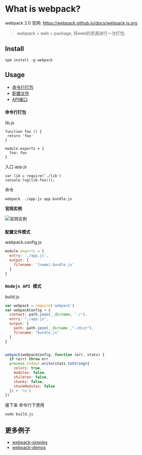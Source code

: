 # What is webpack?
webpack 2.0 官网: https://webpack.github.io/docs/webpack.js.org
> webpack = web + package, 将web的资源进行一次打包.

## Install

```
npm install -g webpack
```


## Usage
- [命令行打包](https://webpack.github.io/docs/cli.html)
- [配置文件](https://webpack.github.io/docs/configuration.html)
- [API接口](https://webpack.github.io/docs/node.js-api.html)


### `命令行打包`

lib.js
```
function foo () {
 return 'foo'
}

module.exports = {
  foo: foo
}
```

入口 app.js
```
var lib = require('./lib')
console.log(lib.foo());
```
命令

```
webpack  ./app.js app.bundle.js
```

**官网实例**

![官网实例](https://dtinth.github.io/webpack-docs-images/usage/how-it-works.png)



### `配置文件模式`

webpack.config.js

```javascript
module.exports = {
  entry: './app.js',
  output: {
    filename: '[name].bundle.js'
  }
}
```

### `Nodejs API 模式`
build.js
```javascript
var webpack = require('webpack')
var webpackConfig = {
  context: path.join(__dirname, './'),
  entry: "./app.js",
  output: {
    path: path.join(__dirname ,"./dist"),
    filename: "bundle.js"
  }
}


webpack(webpackConfig, function (err, stats) {
  if (err) throw err
  process.stdout.write(stats.toString({
    colors: true,
    modules: false,
    children: false,
    chunks: false,
    chunkModules: false
  }) + '\n')
})

```

接下来 命令行下使用
```
node build.js
```

## 更多例子

- [webpack-simples](https://github.com/liyanlong/webpack-simples) 
- [webpack-demos](https://github.com/ruanyf/webpack-demos)